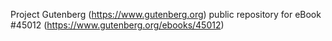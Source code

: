 Project Gutenberg (https://www.gutenberg.org) public repository for eBook #45012 (https://www.gutenberg.org/ebooks/45012)
